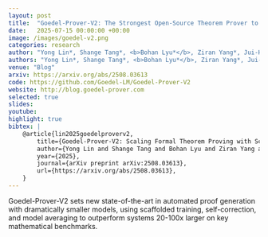```yaml
---
layout: post
title:  "Goedel-Prover-V2: The Strongest Open-Source Theorem Prover to Date"
date:   2025-07-15 00:00:00 +00:00
image: /images/goedel-v2.png
categories: research
author: "Yong Lin*, Shange Tang*, <b>Bohan Lyu*</b>, Ziran Yang*, Jui-Hui Chung*, Haoyu Zhao*, Lai Jiang, Yihan Geng, Jiawei Ge, Jingruo Sun, Jiayun Wu, Jiri Gesi, David Acuna, Kaiyu Yang, Hongzhou Lin, Yejin Choi, Danqi Chen, Sanjeev Arora, Chi Jin"
authors: "Yong Lin*, Shange Tang*, <b>Bohan Lyu*</b>, Ziran Yang*, Jui-Hui Chung*, Haoyu Zhao*, Lai Jiang, Yihan Geng, Jiawei Ge, Jingruo Sun, Jiayun Wu, Jiri Gesi, David Acuna, Kaiyu Yang, Hongzhou Lin, Yejin Choi, Danqi Chen, Sanjeev Arora, Chi Jin"
venue: "Blog"
arxiv: https://arxiv.org/abs/2508.03613
code: https://github.com/Goedel-LM/Goedel-Prover-V2
website: http://blog.goedel-prover.com
selected: true
slides: 
youtube: 
highlight: true
bibtex: |
    @article{lin2025goedelproverv2,
        title={Goedel-Prover-V2: Scaling Formal Theorem Proving with Scaffolded Data Synthesis and Self-Correction}, 
        author={Yong Lin and Shange Tang and Bohan Lyu and Ziran Yang and Jui-Hui Chung and Haoyu Zhao and Lai Jiang and Yihan Geng and Jiawei Ge and Jingruo Sun and Jiayun Wu and Jiri Gesi and Ximing Lu and David Acuna and Kaiyu Yang and Hongzhou Lin and Yejin Choi and Danqi Chen and Sanjeev Arora and Chi Jin},
        year={2025},
        journal={arXiv preprint arXiv:2508.03613},
        url={https://arxiv.org/abs/2508.03613}, 
    }
---
```

Goedel-Prover-V2 sets new state-of-the-art in automated proof generation with dramatically smaller models, using scaffolded training, self-correction, and model averaging to outperform systems 20-100x larger on key mathematical benchmarks.